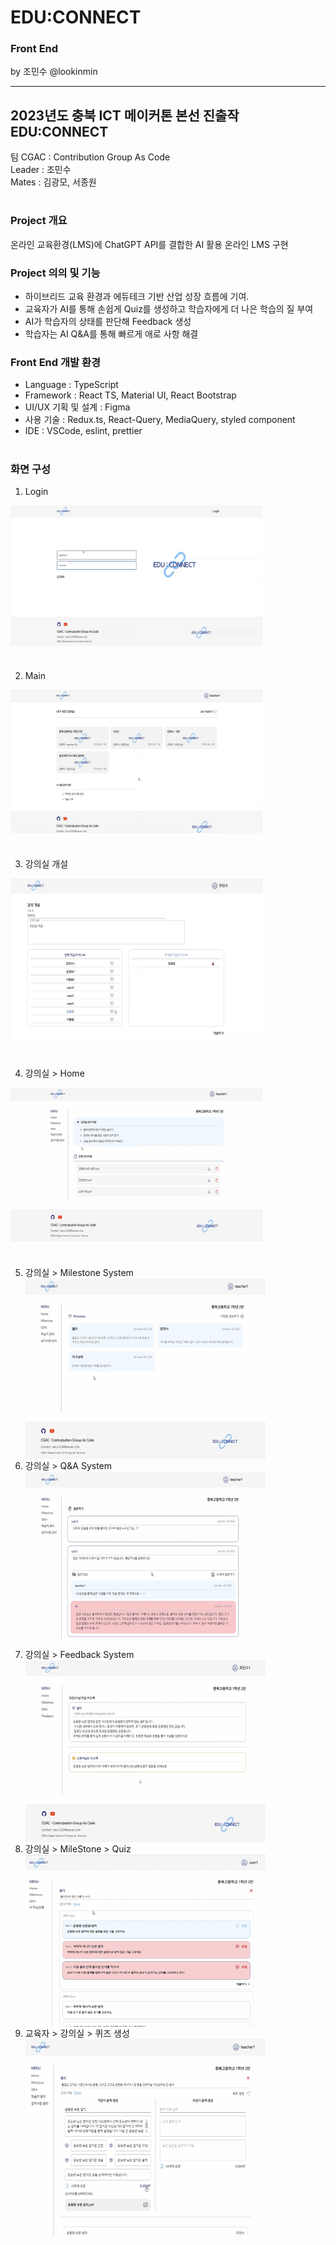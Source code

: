 # EDU:CONNECT
### Front End
by 조민수 @lookinmin

<hr/>

## 2023년도 충북 ICT 메이커톤 본선 진출작 EDU:CONNECT

팀 CGAC : Contribution Group As Code <br/>
Leader : 조민수 <br/>
Mates : 김광모, 서종원 <br/>

#

### Project 개요
온라인 교육환경(LMS)에 ChatGPT API를 결합한 AI 활용 온라인 LMS 구현

### Project 의의 및 기능
- 하이브리드 교육 환경과 에듀테크 기반 산업 성장 흐름에 기여.
- 교육자가 AI를 통해 손쉽게 Quiz를 생성하고 학습자에게 더 나은 학습의 질 부여
- AI가 학습자의 상태를 판단해 Feedback 생성
- 학습자는 AI Q&A를 통해 빠르게 애로 사항 해결

### Front End 개발 환경
- Language : TypeScript
- Framework : React TS, Material UI, React Bootstrap
- UI/UX 기획 및 설계 : Figma
- 사용 기술 : Redux.ts, React-Query, MediaQuery, styled component
- IDE : VSCode, eslint, prettier

#

### 화면 구성
1. Login <br/>

<img src="./img/로그인.png" width="80%" align="center"> <br/>

# 

2. Main <br/>

<img src="./img/main.png" width="80%" align="center"> <br/>

#

3. 강의실 개설 <br/>

<img src="./img/make.png" width="80%" align="center"> <br/>

#

4. 강의실 > Home <br/>

<img src="./img/inside1.png" width="80%" align="center"> <br/>

#

5. 강의실 > Milestone System <br/>
<img src="./img/inside2.png" width="80%" align="center"> <br/>
6. 강의실 > Q&A System <br/>
<img src="./img/inside3.png" width="80%" align="center"> <br/>
7. 강의실 > Feedback System <br/>
<img src="./img/inside4.png" width="80%" align="center"> <br/>
8. 강의실 > MileStone > Quiz <br/>
<img src="./img/inside5.png" width="80%" align="center"> <br/>
9. 교육자 > 강의실 > 퀴즈 생성 <br/>
<img src="./img/inside6.png" width="80%" align="center"> <br/>

  

